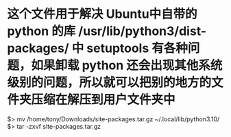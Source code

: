 # 这个文件用于解决 Ubuntu中自带的 python 的库 /usr/lib/python3/dist-packages/ 中 setuptools 有各种问题，如果卸载 python 还会出现其他系统级别的问题，所以就可以把别的地方的文件夹压缩在解压到用户文件夹中
$> mv /home/tony/Downloads/site-packages.tar.gz ~/.local/lib/python3.10/
$> tar -zxvf site-packages.tar.gz
